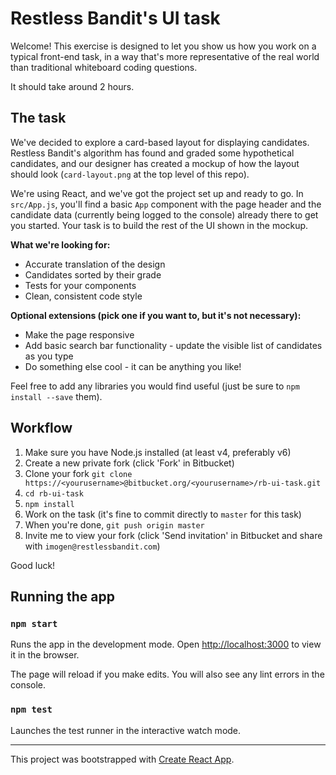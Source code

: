 Restless Bandit's UI task
=========================

Welcome! This exercise is designed to let you show us how you work on a typical front-end task, in a way that's more representative of the real world than traditional whiteboard coding questions.

It should take around 2 hours.

## The task

We've decided to explore a card-based layout for displaying candidates. Restless Bandit's algorithm has found and graded some hypothetical candidates, and our designer has created a mockup of how the layout should look (`card-layout.png` at the top level of this repo).

We're using React, and we've got the project set up and ready to go. In `src/App.js`, you'll find a basic `App` component with the page header and the candidate data (currently being logged to the console) already there to get you started. Your task is to build the rest of the UI shown in the mockup.

**What we're looking for:**

* Accurate translation of the design
* Candidates sorted by their grade
* Tests for your components
* Clean, consistent code style

**Optional extensions (pick one if you want to, but it's not necessary):**

* Make the page responsive
* Add basic search bar functionality - update the visible list of candidates as you type
* Do something else cool - it can be anything you like!

Feel free to add any libraries you would find useful (just be sure to `npm install --save` them).

## Workflow

1. Make sure you have Node.js installed (at least v4, preferably v6)
2. Create a new private fork (click 'Fork' in Bitbucket)
3. Clone your fork `git clone https://<yourusername>@bitbucket.org/<yourusername>/rb-ui-task.git`
4. `cd rb-ui-task`
5. `npm install`
6. Work on the task (it's fine to commit directly to `master` for this task)
7. When you're done, `git push origin master`
8. Invite me to view your fork (click 'Send invitation' in Bitbucket and share with `imogen@restlessbandit.com`)

Good luck!

## Running the app

### `npm start`

Runs the app in the development mode.
Open [http://localhost:3000](http://localhost:3000) to view it in the browser.

The page will reload if you make edits.
You will also see any lint errors in the console.

### `npm test`

Launches the test runner in the interactive watch mode.

***

This project was bootstrapped with [Create React App](https://github.com/facebookincubator/create-react-app).
